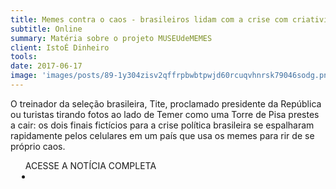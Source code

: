 ```yaml
---
title: Memes contra o caos - brasileiros lidam com a crise com criatividade
subtitle: Online
summary: Matéria sobre o projeto MUSEUdeMEMES
client: IstoÉ Dinheiro
tools: 
date: 2017-06-17
image: 'images/posts/89-1y304zisv2qffrpbwbtpwjd60rcuqvhnrsk79046sodg.png'
---
```


O treinador da seleção brasileira, Tite, proclamado presidente da República ou turistas tirando fotos ao lado de Temer como uma Torre de Pisa prestes a cair: os dois finais fictícios para a crise política brasileira se espalharam rapidamente pelos celulares em um país que usa os memes para rir de se próprio caos.

<div class="post__share"><ul class="share__list list-reset">ACESSE A NOTÍCIA COMPLETA<li class="share__item" style="margin-left: 10px"><a class="share__link share__facebook" style="background: #fa5657" href="http://www.istoedinheiro.com.br/memes-contra-o-caos-brasileiros-lidam-com-a-crise-com-criatividade/ 
onclick=window.open(this.href, 'pop-up', 'left=20,top=20,width=500,height=500,toolbar=1,resizable=0'); return false;" title="Link" rel="nofollow"><i class="fa-solid fa-link"></i></a></li></ul></div>
<!-- <div class="gallery-box"><div class="gallery"><img src="/clipping/images/example-1.jpg" loading="lazy" alt="Project"><img src="/clipping/images/example-2.jpg" loading="lazy" alt="Project"></div><em>Gallery / <a href="https://www.freepik.com/" target="_blank">Freepic</a></em></div> -->